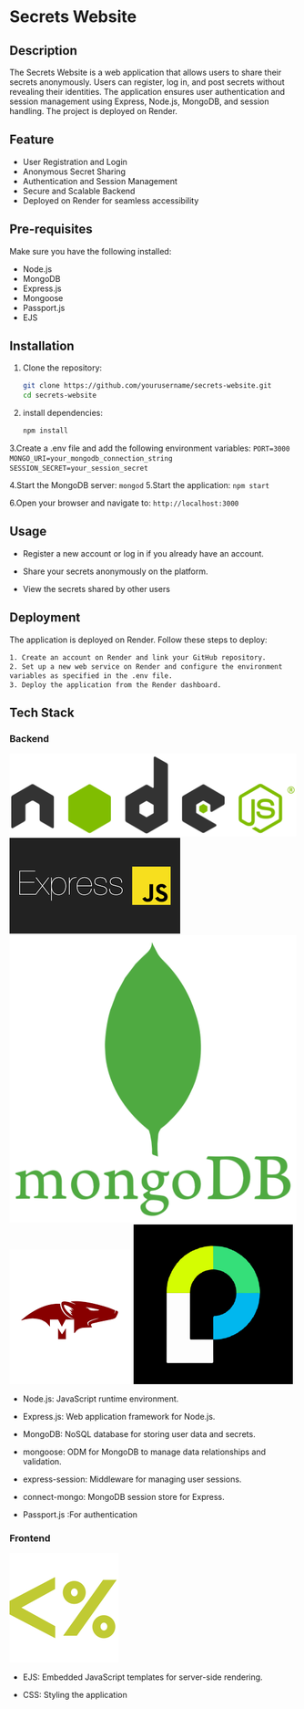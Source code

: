 # Secrets Website

## Description

The Secrets Website is a web application that allows users to share their secrets anonymously. Users can register, log in, and post secrets without revealing their identities. The application ensures user authentication and session management using Express, Node.js, MongoDB, and session handling. The project is deployed on Render.





## Feature

- User Registration and Login
- Anonymous Secret Sharing
- Authentication and Session Management
- Secure and Scalable Backend
- Deployed on Render for seamless accessibility
## Pre-requisites
Make sure you have the following installed:

- Node.js
- MongoDB
- Express.js
- Mongoose
- Passport.js
- EJS
## Installation

1. Clone the repository:

   ```sh
   git clone https://github.com/yourusername/secrets-website.git
   cd secrets-website
   ```


2. install dependencies:
     ```sh
    npm install

3.Create a .env file and add the following environment variables:
    ```
    PORT=3000
    MONGO_URI=your_mongodb_connection_string
    SESSION_SECRET=your_session_secret
    ```

4.Start the MongoDB server:
    ```
    mongod
    ```
5.Start the application:
    ```npm start```

6.Open your browser and navigate to:
    ```http://localhost:3000```



## Usage
- Register a new account or log in if you already have an account.

- Share your secrets anonymously on the platform.

- View the secrets shared by other users
## Deployment
The application is deployed on Render. Follow these steps to deploy: 

    1. Create an account on Render and link your GitHub repository. 
    2. Set up a new web service on Render and configure the environment variables as specified in the .env file. 
    3. Deploy the application from the Render dashboard.
## Tech Stack
### Backend
![nodejs](https://github.com/ShivanshKumar760/Secrets/blob/master/mdfile-assets/nodejs.png)
![express](https://github.com/ShivanshKumar760/Secrets/blob/master/mdfile-assets/express.png)
![MongoDB](https://github.com/ShivanshKumar760/Secrets/blob/master/mdfile-assets/mongodb.png)
![mongoose](https://github.com/ShivanshKumar760/Secrets/blob/master/mdfile-assets/mongoose2.png)
![Passport](https://github.com/ShivanshKumar760/Secrets/blob/master/mdfile-assets/passport.png)
- Node.js: JavaScript runtime environment.

- Express.js: Web application framework for Node.js.

- MongoDB: NoSQL database for storing user data and secrets.

- mongoose: ODM for MongoDB to manage data relationships and validation.

- express-session: Middleware for managing user sessions.

- connect-mongo: MongoDB session store for Express.

- Passport.js :For authentication 

### Frontend
![ejs](https://github.com/ShivanshKumar760/Secrets/blob/master/mdfile-assets/ejs.png)
- EJS: Embedded JavaScript templates for server-side rendering.

- CSS: Styling the application
